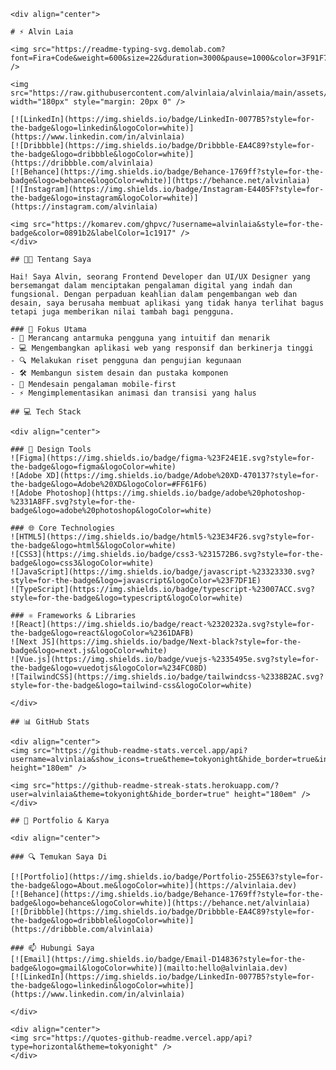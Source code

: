     <div align="center">
    
    # ⚡️ Alvin Laia
    
    <img src="https://readme-typing-svg.demolab.com?font=Fira+Code&weight=600&size=22&duration=3000&pause=1000&color=3F91F7&center=true&vCenter=true&random=false&width=435&lines=Frontend+Developer;UI%2FUX+Designer;Creative+Coder" />

    <img src="https://raw.githubusercontent.com/alvinlaia/alvinlaia/main/assets/coding.png" width="180px" style="margin: 20px 0" />

    [![LinkedIn](https://img.shields.io/badge/LinkedIn-0077B5?style=for-the-badge&logo=linkedin&logoColor=white)](https://www.linkedin.com/in/alvinlaia)
    [![Dribbble](https://img.shields.io/badge/Dribbble-EA4C89?style=for-the-badge&logo=dribbble&logoColor=white)](https://dribbble.com/alvinlaia)
    [![Behance](https://img.shields.io/badge/Behance-1769ff?style=for-the-badge&logo=behance&logoColor=white)](https://behance.net/alvinlaia)
    [![Instagram](https://img.shields.io/badge/Instagram-E4405F?style=for-the-badge&logo=instagram&logoColor=white)](https://instagram.com/alvinlaia)
    
    <img src="https://komarev.com/ghpvc/?username=alvinlaia&style=for-the-badge&color=0891b2&labelColor=1c1917" />
    </div>

    ## 🧑‍💻 Tentang Saya

    Hai! Saya Alvin, seorang Frontend Developer dan UI/UX Designer yang bersemangat dalam menciptakan pengalaman digital yang indah dan fungsional. Dengan perpaduan keahlian dalam pengembangan web dan desain, saya berusaha membuat aplikasi yang tidak hanya terlihat bagus tetapi juga memberikan nilai tambah bagi pengguna.

    ### 🎯 Fokus Utama
    - 🎨 Merancang antarmuka pengguna yang intuitif dan menarik
    - 💻 Mengembangkan aplikasi web yang responsif dan berkinerja tinggi
    - 🔍 Melakukan riset pengguna dan pengujian kegunaan
    - 🛠️ Membangun sistem desain dan pustaka komponen
    - 📱 Mendesain pengalaman mobile-first
    - ⚡ Mengimplementasikan animasi dan transisi yang halus

    ## 💻 Tech Stack

    <div align="center">

    ### 🎨 Design Tools
    ![Figma](https://img.shields.io/badge/figma-%23F24E1E.svg?style=for-the-badge&logo=figma&logoColor=white)
    ![Adobe XD](https://img.shields.io/badge/Adobe%20XD-470137?style=for-the-badge&logo=Adobe%20XD&logoColor=#FF61F6)
    ![Adobe Photoshop](https://img.shields.io/badge/adobe%20photoshop-%2331A8FF.svg?style=for-the-badge&logo=adobe%20photoshop&logoColor=white)

    ### 🌐 Core Technologies
    ![HTML5](https://img.shields.io/badge/html5-%23E34F26.svg?style=for-the-badge&logo=html5&logoColor=white)
    ![CSS3](https://img.shields.io/badge/css3-%231572B6.svg?style=for-the-badge&logo=css3&logoColor=white)
    ![JavaScript](https://img.shields.io/badge/javascript-%23323330.svg?style=for-the-badge&logo=javascript&logoColor=%23F7DF1E)
    ![TypeScript](https://img.shields.io/badge/typescript-%23007ACC.svg?style=for-the-badge&logo=typescript&logoColor=white)

    ### ⚛️ Frameworks & Libraries
    ![React](https://img.shields.io/badge/react-%2320232a.svg?style=for-the-badge&logo=react&logoColor=%2361DAFB)
    ![Next JS](https://img.shields.io/badge/Next-black?style=for-the-badge&logo=next.js&logoColor=white)
    ![Vue.js](https://img.shields.io/badge/vuejs-%2335495e.svg?style=for-the-badge&logo=vuedotjs&logoColor=%234FC08D)
    ![TailwindCSS](https://img.shields.io/badge/tailwindcss-%2338B2AC.svg?style=for-the-badge&logo=tailwind-css&logoColor=white)

    </div>

    ## 📊 GitHub Stats

    <div align="center">
    <img src="https://github-readme-stats.vercel.app/api?username=alvinlaia&show_icons=true&theme=tokyonight&hide_border=true&include_all_commits=true&count_private=true" height="180em" />
    
    <img src="https://github-readme-streak-stats.herokuapp.com/?user=alvinlaia&theme=tokyonight&hide_border=true" height="180em" />
    </div>

    ## 🌟 Portfolio & Karya

    <div align="center">
    
    ### 🔍 Temukan Saya Di

    [![Portfolio](https://img.shields.io/badge/Portfolio-255E63?style=for-the-badge&logo=About.me&logoColor=white)](https://alvinlaia.dev)
    [![Behance](https://img.shields.io/badge/Behance-1769ff?style=for-the-badge&logo=behance&logoColor=white)](https://behance.net/alvinlaia)
    [![Dribbble](https://img.shields.io/badge/Dribbble-EA4C89?style=for-the-badge&logo=dribbble&logoColor=white)](https://dribbble.com/alvinlaia)

    ### 📫 Hubungi Saya
    [![Email](https://img.shields.io/badge/Email-D14836?style=for-the-badge&logo=gmail&logoColor=white)](mailto:hello@alvinlaia.dev)
    [![LinkedIn](https://img.shields.io/badge/LinkedIn-0077B5?style=for-the-badge&logo=linkedin&logoColor=white)](https://www.linkedin.com/in/alvinlaia)

    </div>

    <div align="center">
    <img src="https://quotes-github-readme.vercel.app/api?type=horizontal&theme=tokyonight" />
    </div>

